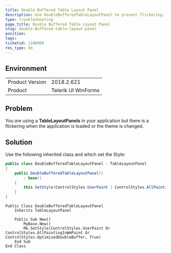 ```yaml
---
title: Double Buffered Table Layout Panel
description: Use DoubleBufferedTableLayoutPanel to prevent flickering.
type: troubleshooting
page_title: Double Buffered Table Layout Panel
slug: double-Buffered-table-layout-panel
position: 
tags: 
ticketid: 1180909
res_type: kb
---
```


## Environment
<table>
    <tr>
        <td>Product Version</td>
        <td>2018.2.621</td>
    </tr>
    <tr>
        <td>Product</td>
        <td>Telerik UI WinForms</td>
    </tr>
</table>


## Problem

You are using a __TableLayoutPanels__ in your application but there is a flickering when the application is loaded or the theme is changed.

## Solution

Use the following inherited class and which set the Style:

````C#
public class DoubleBufferedTableLayoutPanel : TableLayoutPanel
{
    public DoubleBufferedTableLayoutPanel()
        : base()
    {
        this.SetStyle(ControlStyles.UserPaint | ControlStyles.AllPaintingInWmPaint | ControlStyles.OptimizedDoubleBuffer, true);
    }
}

````
````VB
Public Class DoubleBufferedTableLayoutPanel
    Inherits TableLayoutPanel

    Public Sub New()
        MyBase.New()
        Me.SetStyle(ControlStyles.UserPaint Or ControlStyles.AllPaintingInWmPaint Or ControlStyles.OptimizedDoubleBuffer, True)
    End Sub
End Class
````